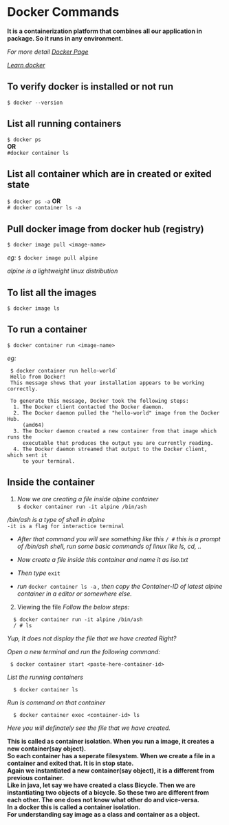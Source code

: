 # Docker Commands
 
**It is a containerization platform that combines all our application in package. So it runs in any environment.**
 
_For more detail [Docker Page](https://www.docker.com)_

_[Learn docker](https://training.play-with-docker.com)_

## To verify docker is installed or not run
 ```$ docker --version```

## List all **running** containers
  ```$ docker ps```  
  **OR**  <br>
  ```#docker container ls```

## List all container which are in **created** or **exited** state
  ```$ docker ps -a``` 
  **OR**  <br>
  ```# docker container ls -a```

## Pull docker image from docker hub (registry)
  ```$ docker image pull <image-name>```

  _eg:_
  ```$ docker image pull alpine```

  _alpine is a lightweight linux distribution_


## To list all the images
  ```$ docker image ls```

## To run a container
  ```$ docker container run <image-name>```

  _eg:_
   ```
    $ docker container run hello-world`
    Hello from Docker!
    This message shows that your installation appears to be working correctly.

    To generate this message, Docker took the following steps:
     1. The Docker client contacted the Docker daemon.
     2. The Docker daemon pulled the "hello-world" image from the Docker Hub.
        (amd64)
     3. The Docker daemon created a new container from that image which runs the
        executable that produces the output you are currently reading.
     4. The Docker daemon streamed that output to the Docker client, which sent it
        to your terminal.
   ```

## Inside the container
1. _Now we are creating a file inside alpine container_<br>
  ```$ docker container run -it alpine /bin/ash```

  _/bin/ash is a type of shell in alpine_ <br>
  `-it is a flag for interactice terminal`

  - _After that command you will see something like this_ `/ #` _this is a prompt of /bin/ash shell, run some basic  commands of linux like ls, cd, .._

  - _Now create a file inside this container and name it as iso.txt_
  - _Then type_ `exit`

  - _run_ `docker container ls -a` _, then copy the Container-ID of latest alpine container in a editor or somewhere else._

2. Viewing the file
  _Follow the below steps:_
  ```
    $ docker container run -it alpine /bin/ash
    / # ls 
  ```

  _Yup, It does not display the file that we have created Right?_

  _Open a new terminal and run the following command:_

  ```
   $ docker container start <paste-here-container-id>
  ```

  _List the running containers_

  ```
    $ docker container ls 
  ```
   _Run ls command on that container_

  ```
    $ docker container exec <container-id> ls
  ```
  _Here you will definately see the file that we have created._

  **This is called as container isolation. When you run a image, it creates a new container(say object).**<br>
  **So each container has a seperate filesystem. When we create a file in a container and exited that. It is in stop state.**<br>
  **Again we instantiated a new container(say object), it is a different from previous container.**<br>
  **Like in java, let say we have created a class Bicycle. Then we are instantiating two objects of a bicycle. So these two are different from each other. The one does not know what other do and vice-versa.**<br>
  **In a docker this is called a container isolation.**<br>
  **For understanding say image as a class and container as a object.**<br>
